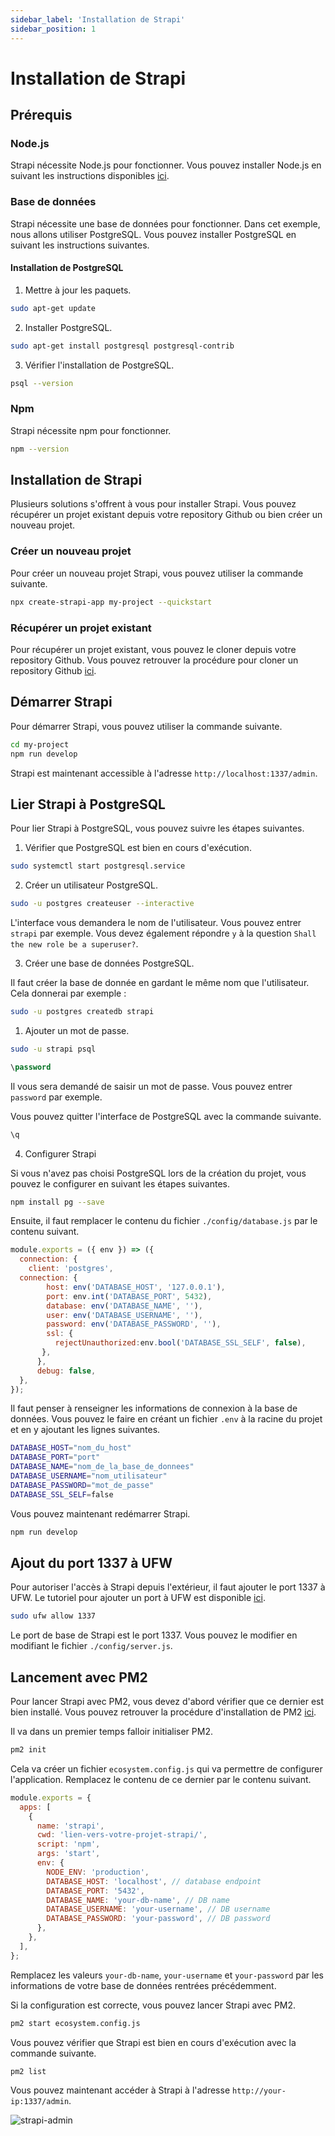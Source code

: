 ```yaml
---
sidebar_label: 'Installation de Strapi'
sidebar_position: 1
---
```


# Installation de Strapi

## Prérequis

### Node.js

Strapi nécessite Node.js pour fonctionner. Vous pouvez installer Node.js en suivant les instructions disponibles [ici](/docs/pm2/pm2-install#installer-nodejs).

### Base de données

Strapi nécessite une base de données pour fonctionner. Dans cet exemple, nous allons utiliser PostgreSQL. Vous pouvez installer PostgreSQL en suivant les instructions suivantes.

#### Installation de PostgreSQL

1. Mettre à jour les paquets.

```bash
sudo apt-get update
```

2. Installer PostgreSQL.

```bash
sudo apt-get install postgresql postgresql-contrib
```

3. Vérifier l'installation de PostgreSQL.

```bash
psql --version
```

### Npm

Strapi nécessite npm pour fonctionner. 

```bash
npm --version
```

## Installation de Strapi

Plusieurs solutions s'offrent à vous pour installer Strapi. Vous pouvez récupérer un projet existant depuis votre repository Github ou bien créer un nouveau projet.

### Créer un nouveau projet

Pour créer un nouveau projet Strapi, vous pouvez utiliser la commande suivante.

```bash
npx create-strapi-app my-project --quickstart
```

### Récupérer un projet existant

Pour récupérer un projet existant, vous pouvez le cloner depuis votre repository Github.
Vous pouvez retrouver la procédure pour cloner un repository Github [ici](/docs/github/clone-repo).


## Démarrer Strapi

Pour démarrer Strapi, vous pouvez utiliser la commande suivante.

```bash
cd my-project
npm run develop
```

Strapi est maintenant accessible à l'adresse `http://localhost:1337/admin`.


## Lier Strapi à PostgreSQL

Pour lier Strapi à PostgreSQL, vous pouvez suivre les étapes suivantes.

1. Vérifier que PostgreSQL est bien en cours d'exécution.

```bash
sudo systemctl start postgresql.service
```

2. Créer un utilisateur PostgreSQL.

```bash
sudo -u postgres createuser --interactive
```

L'interface vous demandera le nom de l'utilisateur. Vous pouvez entrer `strapi` par exemple. 
Vous devez également répondre `y` à la question `Shall the new role be a superuser?`.

3. Créer une base de données PostgreSQL.

Il faut créer la base de donnée en gardant le même nom que l'utilisateur. Cela donnerai par exemple :

```bash
sudo -u postgres createdb strapi
```

1. Ajouter un mot de passe.

```bash
sudo -u strapi psql
```

```sql
\password
```

Il vous sera demandé de saisir un mot de passe. Vous pouvez entrer `password` par exemple.

Vous pouvez quitter l'interface de PostgreSQL avec la commande suivante.  
```sql
\q
```


4. Configurer Strapi

Si vous n'avez pas choisi PostgreSQL lors de la création du projet, vous pouvez le configurer en suivant les étapes suivantes.

```bash
npm install pg --save
```

Ensuite, il faut remplacer le contenu du fichier `./config/database.js` par le contenu suivant.

```js
module.exports = ({ env }) => ({
  connection: {
    client: 'postgres', 
  connection: {
        host: env('DATABASE_HOST', '127.0.0.1'),
        port: env.int('DATABASE_PORT', 5432),
        database: env('DATABASE_NAME', ''),
        user: env('DATABASE_USERNAME', ''),
        password: env('DATABASE_PASSWORD', ''),
        ssl: {
          rejectUnauthorized:env.bool('DATABASE_SSL_SELF', false),
       },
      },
      debug: false,
  },
});
```

Il faut penser à renseigner les informations de connexion à la base de données. Vous pouvez le faire en créant un fichier `.env` à la racine du projet et en y ajoutant les lignes suivantes.

```bash
DATABASE_HOST="nom_du_host"
DATABASE_PORT="port"
DATABASE_NAME="nom_de_la_base_de_donnees"
DATABASE_USERNAME="nom_utilisateur"
DATABASE_PASSWORD="mot_de_passe"
DATABASE_SSL_SELF=false
```

Vous pouvez maintenant redémarrer Strapi.

```bash
npm run develop
```

## Ajout du port 1337 à UFW

Pour autoriser l'accès à Strapi depuis l'extérieur, il faut ajouter le port 1337 à UFW.
Le tutoriel pour ajouter un port à UFW est disponible [ici](/docs/ufw/config-ufw).

```bash
sudo ufw allow 1337
```

Le port de base de Strapi est le port 1337. Vous pouvez le modifier en modifiant le fichier `./config/server.js`.


## Lancement avec PM2

Pour lancer Strapi avec PM2, vous devez d'abord vérifier que ce dernier est bien installé. Vous pouvez retrouver la procédure d'installation de PM2 [ici](/docs/pm2/pm2-install).

Il va dans un premier temps falloir initialiser PM2.

```bash
pm2 init 
```

Cela va créer un fichier `ecosystem.config.js` qui va permettre de configurer l'application.
Remplacez le contenu de ce dernier par le contenu suivant.

```js
module.exports = {
  apps: [
    {
      name: 'strapi',
      cwd: 'lien-vers-votre-projet-strapi/',  
      script: 'npm', 
      args: 'start',
      env: {
        NODE_ENV: 'production',
        DATABASE_HOST: 'localhost', // database endpoint
        DATABASE_PORT: '5432',
        DATABASE_NAME: 'your-db-name', // DB name
        DATABASE_USERNAME: 'your-username', // DB username
        DATABASE_PASSWORD: 'your-password', // DB password
      },
    },
  ],
};
```

Remplacez les valeurs `your-db-name`, `your-username` et `your-password` par les informations de votre base de données rentrées précédemment.


Si la configuration est correcte, vous pouvez lancer Strapi avec PM2.

```bash
pm2 start ecosystem.config.js
```

Vous pouvez vérifier que Strapi est bien en cours d'exécution avec la commande suivante.

```bash
pm2 list
```

Vous pouvez maintenant accéder à Strapi à l'adresse `http://your-ip:1337/admin`.

  ![strapi-admin](/img/strapi1.png)







